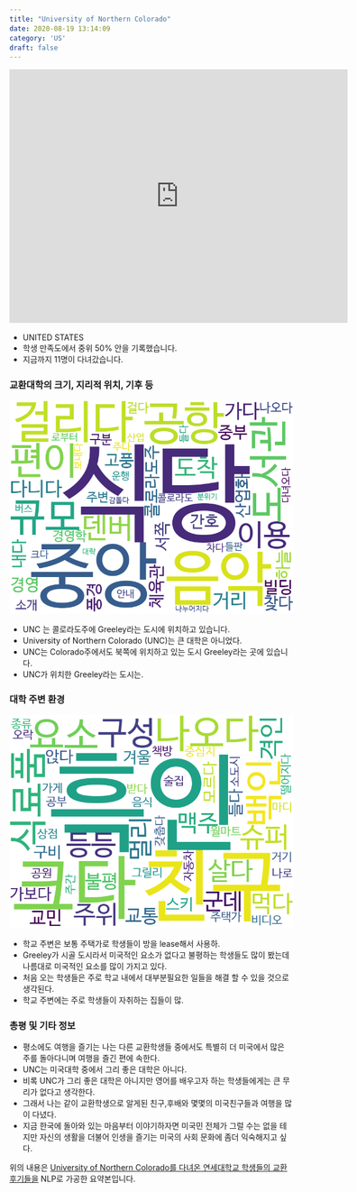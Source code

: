 ```yaml
---
title: "University of Northern Colorado"
date: 2020-08-19 13:14:09
category: 'US'
draft: false
---
```


<iframe
width="600"
height="450"
frameborder="0" style="border:0"
src="https://www.google.com/maps/embed/v1/place?key=AIzaSyC9e1AME-pVmWC4hBpFdu5S4dKzyepa3HQ&q=University+of+Northern+Colorado&center=40.40327979999999,-104.7002313&zoom=14" allowfullscreen>
</iframe>

* UNITED STATES
* 학생 만족도에서 중위 50% 안을 기록했습니다.
* 지금까지 11명이 다녀갔습니다. 

### 교환대학의 크기, 지리적 위치, 기후 등

![gen_info-WordCloud](../univ_wordclouds_okt/gen_info/US000230_gen_info_okt.png)

* UNC 는 콜로라도주에 Greeley라는 도시에 위치하고 있습니다.
* University of Northern Colorado (UNC)는 큰 대학은 아니었다.
* UNC는 Colorado주에서도 북쪽에 위치하고 있는 도시 Greeley라는 곳에 있습니다.
* UNC가 위치한 Greeley라는 도시는.


### 대학 주변 환경

![env_info-WordCloud](../univ_wordclouds_okt/env_info/US000230_env_info_okt.png)

* 학교 주변은 보통 주택가로 학생들이 방을 lease해서 사용하.
* Greeley가 시골 도시라서 미국적인 요소가 없다고 불평하는 학생들도 많이 봤는데 나름대로 미국적인 요소를 많이 가지고 있다.
* 처음 오는 학생들은 주로 학교 내에서 대부분필요한 일들을 해결 할 수 있을 것으로 생각된다.
* 학교 주변에는 주로 학생들이 자취하는 집들이 많.


### 총평 및 기타 정보 
* 평소에도 여행을 즐기는 나는 다른 교환학생들 중에서도 특별히 더 미국에서 많은 주를 돌아다니며 여행을 즐긴 편에 속한다.
* UNC는 미국대학 중에서 그리 좋은 대학은 아니다.
* 비록 UNC가 그리 좋은 대학은 아니지만 영어를 배우고자 하는 학생들에게는 큰 무리가 없다고 생각한다.
* 그래서 나는 같이 교환학생으로 알게된 친구,후배와 몇몇의 미국친구들과 여행을 많이 다녔다.
* 지금 한국에 돌아와 있는 마음부터 이야기하자면 미국민 전체가 그럴 수는 없을 테지만 자신의 생활을 더불어 인생을 즐기는 미국의 사회 문화에 좀더 익숙해지고 싶다.


위의 내용은 [University of Northern Colorado를 다녀온 연세대학교 학생들의 교환 후기들을](http://oia.yonsei.ac.kr/partner/expReport.asp?ucode=US000230&bgbn=A) NLP로 가공한 요약본입니다. 
